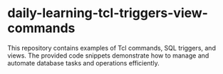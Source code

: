 # daily-learning-tcl-triggers-view-commands
This repository contains examples of Tcl commands, SQL triggers, and views. The provided code snippets demonstrate how to manage and automate database tasks and operations efficiently.
